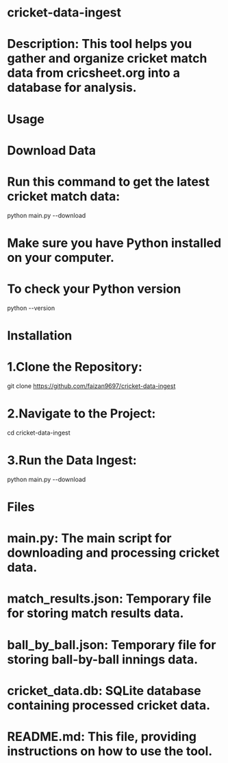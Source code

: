 # cricket-data-ingest

# Description: This tool helps you gather and organize cricket match data from cricsheet.org into a database for analysis.

# Usage
# Download Data
# Run this command to get the latest cricket match data:

python main.py --download

# Make sure you have Python installed on your computer.

# To check your Python version
  python --version

# Installation
# 1.Clone the Repository:
 
  git clone https://github.com/faizan9697/cricket-data-ingest

# 2.Navigate to the Project:

  cd cricket-data-ingest

# 3.Run the Data Ingest:

   python main.py --download

# Files
# main.py: The main script for downloading and processing cricket data.
# match_results.json: Temporary file for storing match results data.
# ball_by_ball.json: Temporary file for storing ball-by-ball innings data.
# cricket_data.db: SQLite database containing processed cricket data.
# README.md: This file, providing instructions on how to use the tool.
